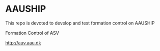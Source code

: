 AAUSHIP
=======

This repo is devoted to develop and test formation control on AAUSHIP

Formation Control of ASV

http://auv.aau.dk

